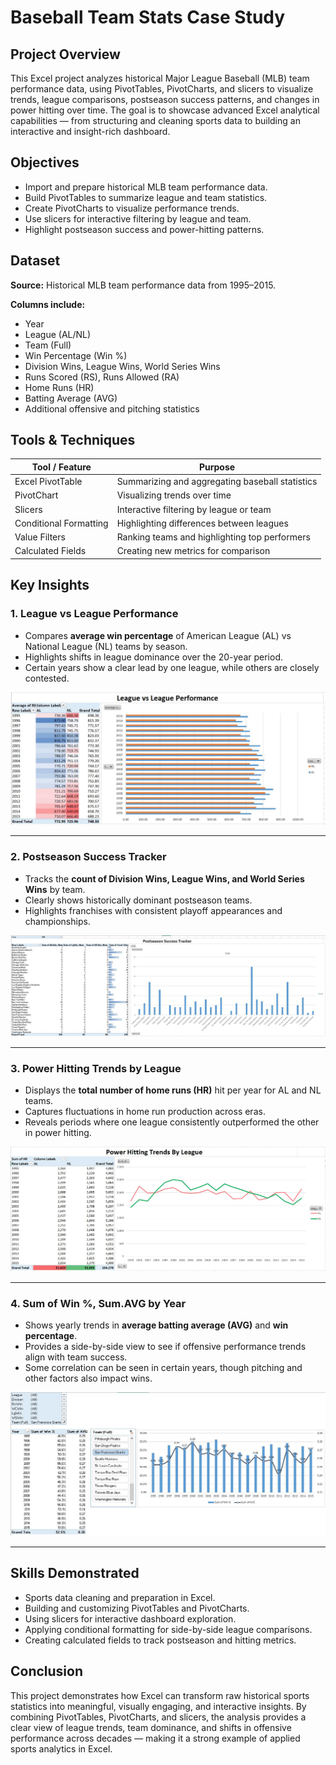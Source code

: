 # Baseball Team Stats Case Study

## Project Overview
This Excel project analyzes historical Major League Baseball (MLB) team performance data, using PivotTables, PivotCharts, and slicers to visualize trends, league comparisons, postseason success patterns, and changes in power hitting over time. The goal is to showcase advanced Excel analytical capabilities — from structuring and cleaning sports data to building an interactive and insight-rich dashboard.

## Objectives
- Import and prepare historical MLB team performance data.
- Build PivotTables to summarize league and team statistics.
- Create PivotCharts to visualize performance trends.
- Use slicers for interactive filtering by league and team.
- Highlight postseason success and power-hitting patterns.

## Dataset
**Source:** Historical MLB team performance data from 1995–2015.

**Columns include:**
- Year
- League (AL/NL)
- Team (Full)
- Win Percentage (Win %)
- Division Wins, League Wins, World Series Wins
- Runs Scored (RS), Runs Allowed (RA)
- Home Runs (HR)
- Batting Average (AVG)
- Additional offensive and pitching statistics

## Tools & Techniques
| Tool / Feature       | Purpose |
|----------------------|---------|
| Excel PivotTable     | Summarizing and aggregating baseball statistics |
| PivotChart           | Visualizing trends over time |
| Slicers              | Interactive filtering by league or team |
| Conditional Formatting | Highlighting differences between leagues |
| Value Filters        | Ranking teams and highlighting top performers |
| Calculated Fields    | Creating new metrics for comparison |

## Key Insights

### 1. League vs League Performance
- Compares **average win percentage** of American League (AL) vs National League (NL) teams by season.
- Highlights shifts in league dominance over the 20-year period.
- Certain years show a clear lead by one league, while others are closely contested.

![League vs League Performance](images/League%20vs%20League%20Performance.JPG)

---

### 2. Postseason Success Tracker
- Tracks the **count of Division Wins, League Wins, and World Series Wins** by team.
- Clearly shows historically dominant postseason teams.
- Highlights franchises with consistent playoff appearances and championships.

![Postseason Success Tracker](images/Postseason%20Success%20Tracker.JPG)

---

### 3. Power Hitting Trends by League
- Displays the **total number of home runs (HR)** hit per year for AL and NL teams.
- Captures fluctuations in home run production across eras.
- Reveals periods where one league consistently outperformed the other in power hitting.

![Power Hitting Trends By League](images/Power%20Hitting%20Trends%20By%20League.JPG)

---

### 4. Sum of Win %, Sum.AVG by Year
- Shows yearly trends in **average batting average (AVG)** and **win percentage**.
- Provides a side-by-side view to see if offensive performance trends align with team success.
- Some correlation can be seen in certain years, though pitching and other factors also impact wins.

![Sum of Win %, Sum.AVG by Year](images/Sum%20of%20Win%20%25%2C%20Sum.AVG%20by%20Year.JPG)

---

## Skills Demonstrated
- Sports data cleaning and preparation in Excel.
- Building and customizing PivotTables and PivotCharts.
- Using slicers for interactive dashboard exploration.
- Applying conditional formatting for side-by-side league comparisons.
- Creating calculated fields to track postseason and hitting metrics.

## Conclusion
This project demonstrates how Excel can transform raw historical sports statistics into meaningful, visually engaging, and interactive insights. By combining PivotTables, PivotCharts, and slicers, the analysis provides a clear view of league trends, team dominance, and shifts in offensive performance across decades — making it a strong example of applied sports analytics in Excel.
